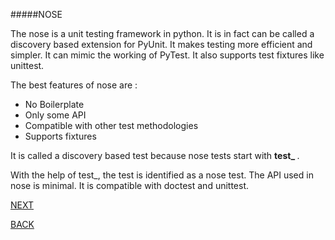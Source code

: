 #####NOSE

The nose is a unit testing framework in python. It is in fact can be called a discovery based extension for PyUnit. It makes testing more efficient and simpler. It can mimic the working of PyTest. It also supports test fixtures like unittest.

The best features of nose are :

+ No Boilerplate
+ Only some API
+ Compatible with other test methodologies
+ Supports fixtures

It is called a discovery based test because nose tests start with <b> test_ </b>. 

With the help of test_, the test is identified as a nose test. The API used in nose is minimal. It is compatible with doctest and unittest.


[NEXT](https://github.com/hariniiyer/CSCI-5828_Presentation2_Testing-Frameworks/blob/master/nosecode.md)

[BACK](https://github.com/hariniiyer/CSCI-5828_Presentation2_Testing-Frameworks/blob/master/pytestcode.md)
